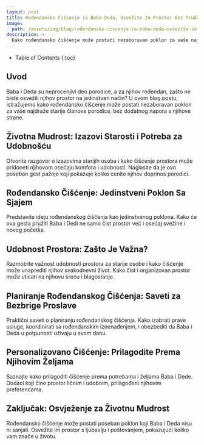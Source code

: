 ```yaml
---
layout: post
title: Rođendansko Čišćenje za Baba-Deda, Osvežite Im Prostor Bez Truda
image: 
  path: /assets/img/blog/rodendansko-ciscenje-za-baba-deda-osvezite-im-prostor-bez-truda_dubinsko_pranje_ba.png
description: >
  Kako rođendansko čišćenje može postati nezaboravan poklon za vaše najdraže starije članove porodice, bez dodatnog napora s njihove strane
---
```



- Table of Contents
{:toc}


## Uvod

Baba i Deda su neprocenjivi deo porodice, a za njihov rođendan, zašto ne biste osvežili njihov prostor na jedinstven način? U ovom blog postu, istražujemo kako rođendansko čišćenje može postati nezaboravan poklon za vaše najdraže starije članove porodice, bez dodatnog napora s njihove strane.


## Životna Mudrost: Izazovi Starosti i Potreba za Udobnošću

Otvorite razgovor o izazovima starijih osoba i kako čišćenje prostora može pridoneti njihovom osećaju komfora i udobnosti. Naglasite da je ovo poseban gest pažnje koji pokazuje koliko cenite njihov doprinos porodici.


## Rođendansko Čišćenje: Jedinstveni Poklon Sa Sjajem

Predstavite ideju rođendanskog čišćenja kao jedinstvenog poklona. Kako će ova gesta pružiti Baba i Dedi ne samo čist prostor već i osećaj svežine i novog početka.


## Udobnost Prostora: Zašto Je Važna?

Razmotrite važnost udobnosti prostora za starije osobe i kako čišćenje može unaprediti njihov svakodnevni život. Kako čist i organizovan prostor može uticati na njihovu sreću i blagostanje.


## Planiranje Rođendanskog Čišćenja: Saveti za Bezbrige Proslave

Praktični saveti o planiranju rođendanskog čišćenja. Kako izabrati prave usluge, koordinirati sa rođendanskim iznenađenjem, i obezbediti da Baba i Deda u potpunosti uživaju u svom danu.


## Personalizovano Čišćenje: Prilagodite Prema Njihovim Željama

Saznajte kako prilagoditi čišćenje prema potrebama i željama Baba i Dede. Dodaci koji čine prostor ličnim i udobnim, prilagođeni njihovim preferencama.


## Zaključak: Osvježenje za Životnu Mudrost

Rođendansko čišćenje može postati poseban poklon koji Baba i Deda nisu ni sanjali. Osvežite im prostor s ljubavlju i poštovanjem, pokazujući koliko vam znače u životu.
